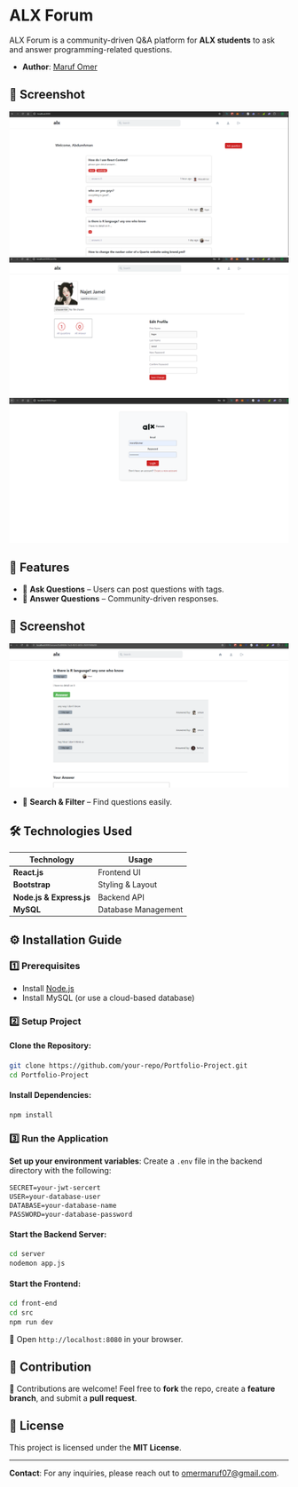 # ALX Forum

ALX Forum is a community-driven Q&A platform for **ALX students** to ask and answer programming-related questions.

- **Author**: [Maruf Omer](https://linkedin.com/in/maruf-omer-b320392b3)

## 📸 Screenshot
![Home Page](image/home%20page.png)
![Profile Page](image/profile%20page.png)
![Login Page](image/login%20page.png)

## 🚀 Features
- 📝 **Ask Questions** – Users can post questions with tags.
- 💬 **Answer Questions** – Community-driven responses.
## 📸 Screenshot
![Home Page](image/Answer%20page.png)
- 🔎 **Search & Filter** – Find questions easily.

## 🛠 Technologies Used
| Technology  | Usage |
|------------|----------------------|
| **React.js** | Frontend UI |
| **Bootstrap** | Styling & Layout |
| **Node.js & Express.js** | Backend API |
| **MySQL** | Database Management |

## ⚙️ Installation Guide

### **1️⃣ Prerequisites**
- Install [Node.js](https://nodejs.org/)
- Install MySQL (or use a cloud-based database)

### **2️⃣ Setup Project**
#### Clone the Repository:
```sh
git clone https://github.com/your-repo/Portfolio-Project.git
cd Portfolio-Project
```

#### Install Dependencies:
```sh
npm install
```

### **3️⃣ Run the Application**
**Set up your environment variables**:
Create a `.env` file in the backend directory with the following:

```env
SECRET=your-jwt-sercert
USER=your-database-user
DATABASE=your-database-name
PASSWORD=your-database-password
```

#### Start the Backend Server:
```sh
cd server
nodemon app.js
```

#### Start the Frontend:
```sh
cd front-end
cd src
npm run dev
```

🔗 Open `http://localhost:8080` in your browser.

## 📌 Contribution
🚀 Contributions are welcome! Feel free to **fork** the repo, create a **feature branch**, and submit a **pull request**.

## 📜 License
This project is licensed under the **MIT License**.

---

**Contact**: For any inquiries, please reach out to [omermaruf07@gmail.com](omermaruf07@gmail.com).
